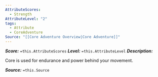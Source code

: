```yaml
---
AttributeScores:
  - Strength
AttributeLevel: "2"
tags:
  - Attribute
  - CoreAdventure
Source: "[[Core Adventure Overview|Core Adventure]]"
---
```

***Score:*** `=this.AttributeScores`
***Level:*** `=this.AttributeLevel`
***Description:***

Core is used for endurance and power behind your movement.

***Source:*** `=this.Source`
